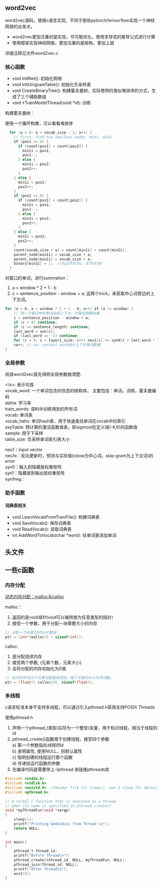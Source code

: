 ## word2vec

word2vec源码，使用c语言实现，不同于那些pytorch/tensorflow实现一个神经网络的出发点。
* word2vec更加注重的是实现，尽可能优化，使用求导完的推导公式进行计算
* 使用框架实现神经网络，更加注重的是架构，更加上层

详细注释见文件word2vec.c

### 核心函数

* void InitNet(): 初始化网络
* void InitUnigramTable(): 初始化负采样表
* void CreateBinaryTree(): 构建霍夫曼树，实际使用的类似堆排序的方式，生成了三个辅助数组
* void *TrainModelThread(void *id): 训练


构建霍夫曼树：

使用一个循环构建，可以看看堆排序
``` c
  for (a = 0; a < vocab_size - 1; a++) {
    // First, find two smallest nodes 'min1, min2'
    if (pos1 >= 0) {
      if (count[pos1] < count[pos2]) {
        min1i = pos1;
        pos1--;
      } else {
        min1i = pos2;
        pos2++;
      }
    } else {
      min1i = pos2;
      pos2++;
    }
    if (pos1 >= 0) {
      if (count[pos1] < count[pos2]) {
        min2i = pos1;
        pos1--;
      } else {
        min2i = pos2;
        pos2++;
      }
    } else {
      min2i = pos2;
      pos2++;
    }
    count[vocab_size + a] = count[min1i] + count[min2i];
    parent_node[min1i] = vocab_size + a;
    parent_node[min2i] = vocab_size + a;
    binary[min2i] = 1;  //右边节点为1，左节点为0
  }
```

对窗口的单词，进行summation：
1. a < window * 2 + 1 - b
2. c = sentence_position - window + a;
这两个trick，来获取中心词旁边的上下文词。
``` c
for (a = b; a < window * 2 + 1 - b; a++) if (a != window) {
    // 把一个窗口中的单词全部上下文，计算出隐藏向量
    c = sentence_position - window + a;
    if (c < 0) continue;
    if (c >= sentence_length) continue;
    last_word = sen[c];
    if (last_word == -1) continue;
    for (c = 0; c < layer1_size; c++) neu1[c] += syn0[c + last_word * layer1_size]; // 把last_word索引的行数据加到neu1
    cw++; // cw: context word统计上下文单词数量
}
```

### 全局参数
阅读word2vec首先得把全局参数搞清楚:

\<\s\>: 表示句首 <br />
vocab_word: 一个单词包含的信息的结构体， 主要包括：单词，词频，霍夫曼编码 <br />
alpha: 学习率 <br />
train_words: 语料中训练用到的所有词 <br />
vocab: 单词表 <br />
vocab_hahs: 单词hash表，用于快速查找单词在vocab中的索引 <br />
expTable: 预计算的激活函数值表，即sigmoid在定义域(-6,6)的函数值 <br />
sample: 用于下采样 <br />
table_size: 负采样单词索引表大小 <br />

neu1：input vector <br />
neu1e：反向更新时，预测与实际值(cbow为中心词，skip-gram为上下文词)的error <br />
syn0：输入到隐藏层权重矩阵 <br />
syn1：隐藏层到输出层权重矩阵 <br />
syn1neg： <br />

### 助手函数

#### 词典表相关
* void LearnVocabFromTrainFile(): 构建词典表
* void SaveVocab(): 保存词典表
* void ReadVocab(): 读取词典表
* int AddWordToVocab(char *word): 往单词表添加单词


## 头文件

## 一些c函数

### 内存分配
[动态内存分配：malloc与calloc](https://www.geeksforgeeks.org/dynamic-memory-allocation-in-c-using-malloc-calloc-free-and-realloc/)

malloc：
1. 返回的是void*指针(void*可以被转换为任意类型的指针)
2. 接受一个参数，用于分配一块需要大小的内存

``` c
// 分配一个长度为5的int数组
ptr = (int*)malloc(5 * sizeof(int));
```

calloc:
1. 是分配连续内存
2. 接受两个参数, (元素个数，元素大小)
3. 会将分配的内存初始化为0值

``` c
// 在内存中为25个元素分配连续空间，每个元素的大小为浮点数。
ptr = (float*) calloc(25, sizeof(float));
```

### 多线程
c语言标准本身不支持多线程，可以通过引入pthread.h获得支持POSIX Threads

使用pthread.h
1. 声明一个pthread_t类型(实际为一个整型)变量，用于标识线程，相当于线程的id
2. pthread_create()函数用于创建线程，接受四个参数 <br />
    a) 第一个参数指向*线程的id*  <br /> 
    b) 表明属性, 使用NULL，则默认属性 <br />
    c) 指明创建的线程运行那个函数 <br />
    d) 传递给运行函数的参数 <br />
3. 在编译代码是需要带上-lpthread 来链接pthreads库

``` c
#include <stdio.h>
#include <stdlib.h>
#include <unistd.h>  //Header file for sleep(). man 3 sleep for details.
#include <pthread.h>
  
// A normal C function that is executed as a thread 
// when its name is specified in pthread_create()
void *myThreadFun(void *vargp)
{
    sleep(1);
    printf("Printing GeeksQuiz from Thread \n");
    return NULL;
}
   
int main()
{
    pthread_t thread_id;
    printf("Before Thread\n");
    pthread_create(&thread_id, NULL, myThreadFun, NULL);
    pthread_join(thread_id, NULL);
    printf("After Thread\n");
    exit(0);
}
```